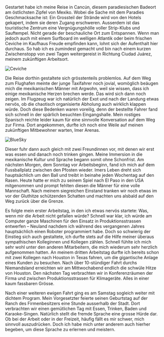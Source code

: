 Gestartet habe ich meine Reise in Cancún, diesem paradiesischen Badeort am östlichsten Zipfel von Mexiko. Wobei die Sache mit dem Paradies Geschmacksache ist: Ein Grossteil der Strände wird von den Hotels gekapert, indem sie deren Zugang erschweren. Ausserdem ist das touristische Zentrum eine Vergnügungshölle voller Strip-Klubs und Sauftempel. Nicht gerade der beschauliche Ort zum Entspannen. Wenn man jedoch auch mit einem Surfboard im welligen Atlantik oder beim frischen Ceviche im Kaufhaus Freude empfinden kann, lohnt sich der Aufenthalt hier durchaus. So hab ich es zumindest gemacht und bin nach einem kurzen Zwischenstopp von zwei Tagen weitergereist in Richtung Ciudad Juárez, meinem zukünftigen Arbeitsort.

![Ceviche](https://github.com/nkueng/travelblog/imgs/w1/w_1_1)


Die Reise dorthin gestaltete sich grösstenteils problemlos. Auf dem Weg zum Flughafen meinte der junge Taxifahrer noch jovial, womöglich beäugen mich die mexikanischen Männer mit Argwohn, weil sie wissen, dass ich einige mexikanische Herzen brechen werde. Das wird sich dann noch zeigen. Im Flugzeug war ich natürlich der Exot und nach der Landung etwas nervös, ob die chaotisch organisierte Abholung auch wirklich klappen würde. Doch diese Bedenken waren voreilig, denn der bestellte Fahrer fand sich schnell in der spärlich besuchten Eingangshalle. Mein rostiges Spanisch reichte leider kaum für eine sinnvolle Konversation auf dem Weg zur Firma. Dort angekommen, durfte ich noch eine Weile auf meinen zukünftigen Mitbewohner warten, Imer Arenas.

![BlueSky](https://github.com/nkueng/travelblog/imgs/w1/w_1_2)


Dieser fuhr dann auch gleich mit zwei Freundinnen vor, mit denen wir erst was essen und danach noch trinken gingen. Meine Immersion in die mexikanische Kultur und Sprache begann somit ohne Schonfrist. Am nächsten Morgen, dem Sonntag vor Arbeitsbeginn, fand ich mich auf dem Fussballplatz zwischen den Pfosten wieder. Imers Leben dreht sich hauptsächlich um den Ball und treibt in beinahe jeden Wochentag auf den Rasen. Heute hatte er mich zu seinem Spiel nach El Paso in den USA mitgenommen und prompt fehlten diesen die Männer für eine volle Mannschaft. Nach meinem siegreichen Einstand tranken wir noch etwas im vor der Gluthitze schützenden Schatten und machten uns alsbald auf den Weg zurück über die Grenze.




Es folgte mein erster Arbeitstag, in den ich etwas nervös startete: Was, wenn mir die Arbeit nicht gefallen würde? Schnell war klar, ich würde am Computer ganze Maschinen für den Einsatz in Produktionsstrassen entwerfen – Neuland nachdem ich während des vergangenen Jahres hauptsächlich einen Roboter programmiert habe. Doch so schwierig der Einstieg sich auch gestaltete, ich durfte stets auf die Hilfe meiner überaus sympathischen Kolleginnen und Kollegen zählen. Schnell fühlte ich mich sehr wohl unter den anderen Mitarbeitern, die mich wiederum sehr herzlich aufgenommen hatten. An meinem dritten Arbeitstag durfte ich bereits schon mit zwei Kollegen nach Houston in Texas fahren, um die gigantische Anlage eines Kunden zu besuchen. Nach über 10-stündiger Fahrt durchs Niemandsland erreichten wir am Mittwochabend endlich die schwüle Hitze von Houston. Den nächsten Tag verbrachten wir in Konferenzräumen der Firma und zwischen Produktionsstrassen für Klimageräte. Alles in einer kaum fassbaren Grösse.




Nach einer weiteren ewigen Fahrt ging es am Samstag sogleich weiter mit dichtem Program. Mein Vorgesetzter feierte seinen Geburtstag auf der Ranch des Firmenbesitzers eine Stunde ausserhalb der Stadt. Dort verbrachten wir einen gemütlichen Tag mit Essen, Trinken, Baden und Karaoke-Singen. Natürlich stellt die fremde Sprache eine grosse Hürde dar. Ob bei der Arbeit oder in der Freizeit, häufig fällt es mir schwer, mich sinnvoll auszudrücken. Doch ich habe mich unter anderem auch hierher begeben, um diese Sprache zu erlernen und meistern.

